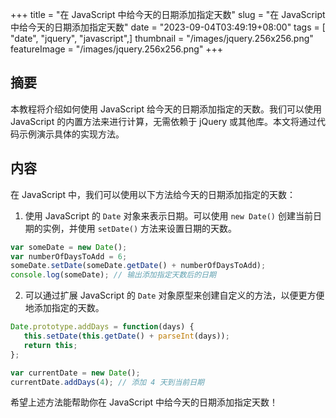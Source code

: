 +++
title = "在 JavaScript 中给今天的日期添加指定天数"
slug = "在 JavaScript 中给今天的日期添加指定天数"
date = "2023-09-04T03:49:19+08:00"
tags = [ "date", "jquery", "javascript",]
thumbnail = "/images/jquery.256x256.png"
featureImage = "/images/jquery.256x256.png"
+++


## 摘要
本教程将介绍如何使用 JavaScript 给今天的日期添加指定的天数。我们可以使用 JavaScript 的内置方法来进行计算，无需依赖于 jQuery 或其他库。本文将通过代码示例演示具体的实现方法。

## 内容
在 JavaScript 中，我们可以使用以下方法给今天的日期添加指定的天数：

1. 使用 JavaScript 的 `Date` 对象来表示日期。可以使用 `new Date()` 创建当前日期的实例，并使用 `setDate()` 方法来设置日期的天数。

```javascript
var someDate = new Date();
var numberOfDaysToAdd = 6;
someDate.setDate(someDate.getDate() + numberOfDaysToAdd);
console.log(someDate); // 输出添加指定天数后的日期
```

2. 可以通过扩展 JavaScript 的 `Date` 对象原型来创建自定义的方法，以便更方便地添加指定的天数。

```javascript
Date.prototype.addDays = function(days) {
   this.setDate(this.getDate() + parseInt(days));
   return this;
};

var currentDate = new Date();
currentDate.addDays(4); // 添加 4 天到当前日期
```

希望上述方法能帮助你在 JavaScript 中给今天的日期添加指定天数！




